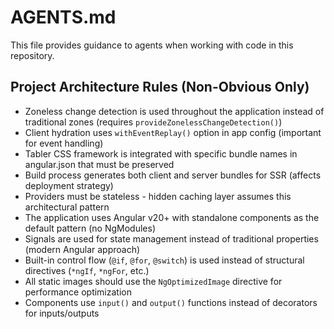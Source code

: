 # AGENTS.md

This file provides guidance to agents when working with code in this repository.

## Project Architecture Rules (Non-Obvious Only)

- Zoneless change detection is used throughout the application instead of traditional zones (requires `provideZonelessChangeDetection()`)
- Client hydration uses `withEventReplay()` option in app config (important for event handling)
- Tabler CSS framework is integrated with specific bundle names in angular.json that must be preserved
- Build process generates both client and server bundles for SSR (affects deployment strategy)
- Providers must be stateless - hidden caching layer assumes this architectural pattern
- The application uses Angular v20+ with standalone components as the default pattern (no NgModules)
- Signals are used for state management instead of traditional properties (modern Angular approach)
- Built-in control flow (`@if`, `@for`, `@switch`) is used instead of structural directives (`*ngIf`, `*ngFor`, etc.)
- All static images should use the `NgOptimizedImage` directive for performance optimization
- Components use `input()` and `output()` functions instead of decorators for inputs/outputs
